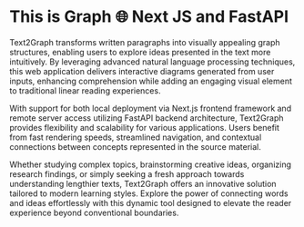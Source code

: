 # This is Graph 🌐 Next JS and FastAPI


Text2Graph transforms written paragraphs into visually appealing graph structures, enabling users to explore ideas presented in the text more intuitively. By leveraging advanced natural language processing techniques, this web application delivers interactive diagrams generated from user inputs, enhancing comprehension while adding an engaging visual element to traditional linear reading experiences.

With support for both local deployment via Next.js frontend framework and remote server access utilizing FastAPI backend architecture, Text2Graph provides flexibility and scalability for various applications. Users benefit from fast rendering speeds, streamlined navigation, and contextual connections between concepts represented in the source material.

Whether studying complex topics, brainstorming creative ideas, organizing research findings, or simply seeking a fresh approach towards understanding lengthier texts, Text2Graph offers an innovative solution tailored to modern learning styles. Explore the power of connecting words and ideas effortlessly with this dynamic tool designed to elevate the reader experience beyond conventional boundaries.